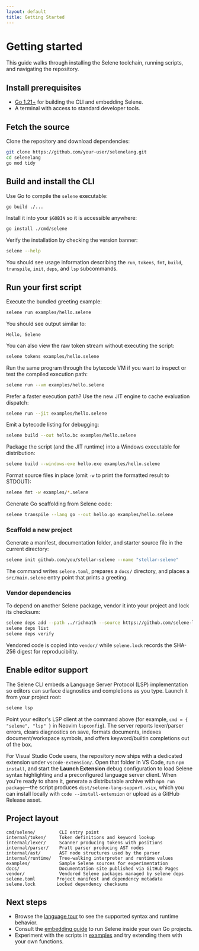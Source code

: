 ```yaml
---
layout: default
title: Getting Started
---
```


# Getting started

This guide walks through installing the Selene toolchain, running scripts, and navigating the repository.

## Install prerequisites

- [Go 1.21+](https://go.dev/dl/) for building the CLI and embedding Selene.
- A terminal with access to standard developer tools.

## Fetch the source

Clone the repository and download dependencies:

```bash
git clone https://github.com/your-user/selenelang.git
cd selenelang
go mod tidy
```

## Build and install the CLI

Use Go to compile the `selene` executable:

```bash
go build ./...
```

Install it into your `$GOBIN` so it is accessible anywhere:

```bash
go install ./cmd/selene
```

Verify the installation by checking the version banner:

```bash
selene --help
```

You should see usage information describing the `run`, `tokens`, `fmt`, `build`, `transpile`, `init`, `deps`, and `lsp` subcommands.

## Run your first script

Execute the bundled greeting example:

```bash
selene run examples/hello.selene
```

You should see output similar to:

```
Hello, Selene
```

You can also view the raw token stream without executing the script:

```bash
selene tokens examples/hello.selene
```

Run the same program through the bytecode VM if you want to inspect or test the compiled execution path:

```bash
selene run --vm examples/hello.selene
```

Prefer a faster execution path? Use the new JIT engine to cache evaluation dispatch:

```bash
selene run --jit examples/hello.selene
```

Emit a bytecode listing for debugging:

```bash
selene build --out hello.bc examples/hello.selene
```

Package the script (and the JIT runtime) into a Windows executable for distribution:

```bash
selene build --windows-exe hello.exe examples/hello.selene
```

Format source files in place (omit `-w` to print the formatted result to STDOUT):

```bash
selene fmt -w examples/*.selene
```

Generate Go scaffolding from Selene code:

```bash
selene transpile --lang go --out hello.go examples/hello.selene
```

### Scaffold a new project

Generate a manifest, documentation folder, and starter source file in the current directory:

```bash
selene init github.com/you/stellar-selene --name "stellar-selene"
```

The command writes `selene.toml`, prepares a `docs/` directory, and places a `src/main.selene` entry point that prints a greeting.

### Vendor dependencies

To depend on another Selene package, vendor it into your project and lock its checksum:

```bash
selene deps add --path ../richmath --source https://github.com/selene-lang/richmath github.com/selene-lang/richmath v1.0.0
selene deps list
selene deps verify
```

Vendored code is copied into `vendor/` while `selene.lock` records the SHA-256 digest for reproducibility.

## Enable editor support

The Selene CLI embeds a Language Server Protocol (LSP) implementation so editors can surface diagnostics and completions as you type. Launch it from your project root:

```bash
selene lsp
```

Point your editor's LSP client at the command above (for example, `cmd = { "selene", "lsp" }` in Neovim `lspconfig`). The server reports lexer/parser errors, clears diagnostics on save, formats documents, indexes document/workspace symbols, and offers keyword/builtin completions out of the box.

For Visual Studio Code users, the repository now ships with a dedicated extension under `vscode-extension/`. Open that folder in VS Code, run `npm install`, and start the **Launch Extension** debug configuration to load Selene syntax highlighting and a preconfigured language server client. When you're ready to share it, generate a distributable archive with `npm run package`—the script produces `dist/selene-lang-support.vsix`, which you can install locally with `code --install-extension` or upload as a GitHub Release asset.

## Project layout

```
cmd/selene/         CLI entry point
internal/token/     Token definitions and keyword lookup
internal/lexer/     Scanner producing tokens with positions
internal/parser/    Pratt parser producing AST nodes
internal/ast/       AST node structures used by the parser
internal/runtime/   Tree-walking interpreter and runtime values
examples/           Sample Selene sources for experimentation
docs/               Documentation site published via GitHub Pages
vendor/             Vendored Selene packages managed by selene deps
selene.toml        Project manifest and dependency metadata
selene.lock        Locked dependency checksums
```

## Next steps

- Browse the [language tour](language-tour.md) to see the supported syntax and runtime behavior.
- Consult the [embedding guide](embedding.md) to run Selene inside your own Go projects.
- Experiment with the scripts in [examples](examples.md) and try extending them with your own functions.
